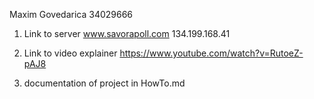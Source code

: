 
Maxim Govedarica 
34029666

1. Link to server
www.savorapoll.com
134.199.168.41 

2. Link to video explainer
https://www.youtube.com/watch?v=RutoeZ-pAJ8

3. documentation of project in HowTo.md
